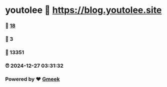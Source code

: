 # youtolee :link: https://blog.youtolee.site 
### :page_facing_up: [18](https://blog.youtolee.site/tag.html) 
### :speech_balloon: 3 
### :hibiscus: 13351 
### :alarm_clock: 2024-12-27 03:31:32 
### Powered by :heart: [Gmeek](https://github.com/Meekdai/Gmeek)
